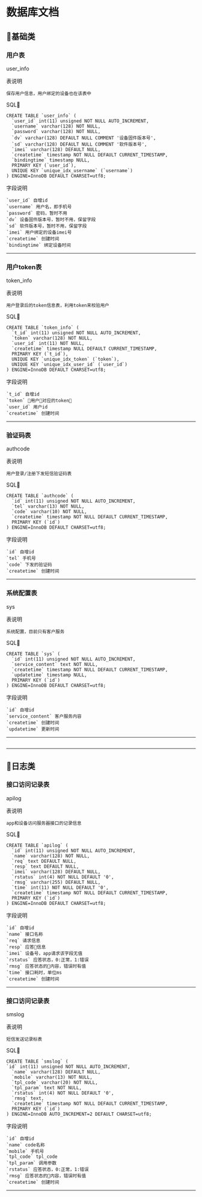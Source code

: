 # 数据库文档




## 基础类

### 用户表
user_info

表说明

    保存用户信息，用户绑定的设备也在该表中

SQL

```mysql
CREATE TABLE `user_info` (
  `user_id` int(11) unsigned NOT NULL AUTO_INCREMENT,
  `username` varchar(128) NOT NULL,
  `password` varchar(128) NOT NULL,
  `dv` varchar(128) DEFAULT NULL COMMENT '设备固件版本号',
  `sd` varchar(128) DEFAULT NULL COMMENT '软件版本号',
  `imei` varchar(128) DEFAULT NULL,
  `createtime` timestamp NOT NULL DEFAULT CURRENT_TIMESTAMP,
  `bindingtime` timestamp NULL,
  PRIMARY KEY (`user_id`),
  UNIQUE KEY `unique_idx_username` (`username`)
) ENGINE=InnoDB DEFAULT CHARSET=utf8;
```

字段说明

    `user_id` 自增id
    `username` 用户名，即手机号
    `password` 密码，暂时不用
    `dv` 设备固件版本号，暂时不用，保留字段
    `sd` 软件版本号，暂时不用，保留字段
    `imei` 用户绑定的设备imei号
    `createtime` 创建时间
    `bindingtime` 绑定设备时间

***

### 用户token表
token_info

表说明

    用户登录后的token信息表，利用token来校验用户

SQL

```mysql
CREATE TABLE `token_info` (
  `t_id` int(11) unsigned NOT NULL AUTO_INCREMENT,
  `token` varchar(128) NOT NULL,
  `user_id` int(11) NOT NULL,
  `createtime` timestamp NULL DEFAULT CURRENT_TIMESTAMP,
  PRIMARY KEY (`t_id`),
  UNIQUE KEY `unique_idx_token` (`token`),
  UNIQUE KEY `unique_idx_user_id` (`user_id`)
) ENGINE=InnoDB DEFAULT CHARSET=utf8;
```

字段说明

    `t_id` 自增id
    `token` 用户对应的token
    `user_id` 用户id
    `createtime` 创建时间

***

### 验证码表
authcode

表说明

    用户登录/注册下发短信验证码表

SQL

```mysql
CREATE TABLE `authcode` (
  `id` int(11) unsigned NOT NULL AUTO_INCREMENT,
  `tel` varchar(13) NOT NULL,
  `code` varchar(10) NOT NULL,
  `createtime` timestamp NOT NULL DEFAULT CURRENT_TIMESTAMP,
  PRIMARY KEY (`id`)
) ENGINE=InnoDB DEFAULT CHARSET=utf8;
```

字段说明

    `id` 自增id
    `tel` 手机号
    `code` 下发的验证码
    `createtime` 创建时间

***

### 系统配置表
sys

表说明

    系统配置，目前只有客户服务

SQL

```mysql
CREATE TABLE `sys` (
  `id` int(11) unsigned NOT NULL AUTO_INCREMENT,
  `service_content` text NOT NULL,
  `createtime` timestamp NOT NULL DEFAULT CURRENT_TIMESTAMP,
  `updatetime` timestamp NULL,
  PRIMARY KEY (`id`)
) ENGINE=InnoDB DEFAULT CHARSET=utf8;
```

字段说明

    `id` 自增id
    `service_content` 客户服务内容
    `createtime` 创建时间
    `updatetime` 更新时间

***


## 



***




## 日志类

### 接口访问记录表
apilog

表说明

    app和设备访问服务器接口的记录信息

SQL

```mysql
CREATE TABLE `apilog` (
  `id` int(11) unsigned NOT NULL AUTO_INCREMENT,
  `name` varchar(128) NOT NULL,
  `req` text DEFAULT NULL,
  `resp` text DEFAULT NULL,
  `imei` varchar(128) DEFAULT NULL,
  `rstatus` int(4) NOT NULL DEFAULT '0',
  `rmsg` varchar(255) DEFAULT NULL,
  `time` int(11) NOT NULL DEFAULT '0',
  `createtime` timestamp NOT NULL DEFAULT CURRENT_TIMESTAMP,
  PRIMARY KEY (`id`)
) ENGINE=InnoDB DEFAULT CHARSET=utf8;
```

字段说明

    `id` 自增id
    `name` 接口名称
    `req` 请求信息
    `resp` 应答信息
    `imei` 设备号，app请求该字段无值
    `rstatus` 应答状态，0:正常，1:错误
    `rmsg` 应答状态的内容，错误时有值
    `time` 接口耗时，单位ms
    `createtime` 创建时间

***
### 接口访问记录表
smslog

表说明

    短信发送记录标表

SQL

```mysql
CREATE TABLE `smslog` (
`id` int(11) unsigned NOT NULL AUTO_INCREMENT,
  `name` varchar(128) DEFAULT NULL,
  `mobile` varchar(13) NOT NULL,
  `tpl_code` varchar(20) NOT NULL,
  `tpl_param` text NOT NULL,
  `rstatus` int(4) NOT NULL DEFAULT '0',
  `rmsg` text,
  `createtime` timestamp NOT NULL DEFAULT CURRENT_TIMESTAMP,
  PRIMARY KEY (`id`)
) ENGINE=InnoDB AUTO_INCREMENT=2 DEFAULT CHARSET=utf8;
```
  

字段说明

    `id` 自增id
    `name` code名称
    `mobile` 手机号
    `tpl_code` tpl_code
    `tpl_param` 调用参数
    `rstatus` 应答状态，0:正常，1:错误
    `rmsg` 应答状态的内容，错误时有值
    `createtime` 创建时间

***


